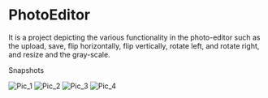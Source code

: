 # PhotoEditor
It is a project depicting the various functionality in the photo-editor such as the upload, save, flip horizontally, flip vertically, rotate left, and rotate right, and resize and the gray-scale. 


Snapshots


![Pic_1](https://user-images.githubusercontent.com/62996382/107981630-715dca80-6fe8-11eb-856d-c86cb5516d72.png)
![Pic_2](https://user-images.githubusercontent.com/62996382/107981631-728ef780-6fe8-11eb-948f-77cc175a04ab.png)
![Pic_3](https://user-images.githubusercontent.com/62996382/107981634-73c02480-6fe8-11eb-9a96-09c5af266da2.png)
![Pic_4](https://user-images.githubusercontent.com/62996382/107981635-7458bb00-6fe8-11eb-8536-f0e598824357.png)
